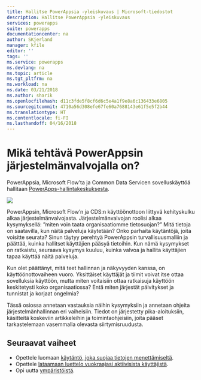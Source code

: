 ```yaml
---
title: Hallitse PowerAppsia -yleiskuvaus | Microsoft-tiedostot
description: Hallitse PowerAppsia -yleiskuvaus
services: powerapps
suite: powerapps
documentationcenter: na
author: SKjerland
manager: kfile
editor: ''
tags: ''
ms.service: powerapps
ms.devlang: na
ms.topic: article
ms.tgt_pltfrm: na
ms.workload: na
ms.date: 03/21/2018
ms.author: sharik
ms.openlocfilehash: d11c3fde5f8cf6d6c5e4a1f9e8a6c136433e6805
ms.sourcegitcommit: 4710a56d308efe67fe60a7688143e61f5e5f2b44
ms.translationtype: HT
ms.contentlocale: fi-FI
ms.lasthandoff: 04/16/2018
---
```

# <a name="whats-the-role-of-a-powerapps-administrator"></a>Mikä tehtävä PowerAppsin järjestelmänvalvojalla on?
PowerAppsia, Microsoft Flow’ta ja Common Data Servicen sovelluskäyttöä hallitaan [PowerApps-hallintakeskuksesta]([https://admin.powerapps.com).

![](./media/index/admin-center.png)

PowerAppsin, Microsoft Flow’n ja CDS:n käyttöönottoon liittyvä kehityskulku alkaa järjestelmänvalvojasta. Järjestelmänvalvojan roolisi alkaa kysymyksellä: ”miten voin taata organisaatiomme tietosuojan?” Mitä tietoja on saatavilla, kun näitä palveluja käytetään? Onko parhaita käytäntöjä, joita voisitte seurata? Sinun täytyy perehtyä PowerAppsin turvallisuusmalliin ja päättää, kuinka hallitset käyttäjien pääsyä tietoihin. Kun nämä kysymykset on ratkaistu, seuraava kysymys kuuluu, kuinka valvoa ja hallita käyttäjien tapaa käyttää näitä palveluja.

Kun olet päättänyt, mitä teet hallinnan ja näkyvyyden kanssa, on käyttöönottovaiheen vuoro. Yksittäiset käyttäjät ja tiimit voivat itse ottaa sovelluksia käyttöön, mutta miten voitaisiin ottaa ratkaisuja käyttöön keskitetysti koko organisaatiossa? Entä miten järjestät päivitykset ja tunnistat ja korjaat ongelmia?

Tässä osiossa annetaan vastauksia näihin kysymyksiin ja annetaan ohjeita järjestelmänhallinnan eri vaiheisiin. Tiedot on järjestetty pika-aloituksiin, käsitteitä koskeviin artikkeleihin ja toimintaohjeisiin, joita pääset tarkastelemaan vasemmalla olevasta siirtymisruudusta.

## <a name="next-steps"></a>Seuraavat vaiheet
* Opettele luomaan [käytäntö, joka suojaa tietojen menettämiseltä](create-dlp-policy.md).
* Opettele [lataamaan luettelo vuokraajasi aktiivisista käyttäjistä](admin-view-user-licenses.md).
* Opi uutta [ympäristöistä](environments-overview.md).
